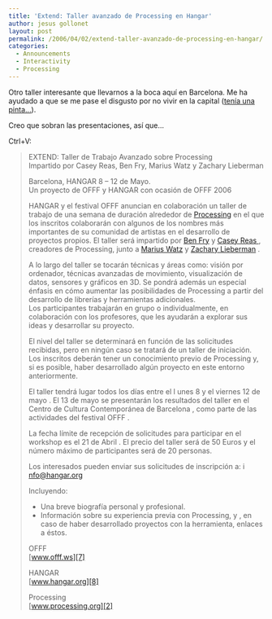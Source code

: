 ```yaml
---
title: 'Extend: Taller avanzado de Processing en Hangar'
author: jesus gollonet
layout: post
permalink: /2006/04/02/extend-taller-avanzado-de-processing-en-hangar/
categories:
  - Announcements
  - Interactivity
  - Processing
---
```

Otro taller interesante que llevarnos a la boca aquí en Barcelona. Me ha ayudado a que se me pase el disgusto por no vivir en la capital ([tenía una pinta&#8230;][1]).

Creo que sobran las presentaciones, así que&#8230;

Ctrl+V:

> EXTEND: Taller de Trabajo Avanzado sobre Processing  
> Impartido por Casey Reas, Ben Fry, Marius Watz y Zachary Lieberman
> 
> Barcelona, HANGAR 8 &#8211; 12 de Mayo.  
> Un proyecto de OFFF y HANGAR con ocasión de OFFF 2006
> 
> HANGAR y el festival OFFF anuncian en colaboración un taller de trabajo de una semana de duración alrededor de [Processing][2] en el que los inscritos colaborarán con algunos de los nombres más importantes de su comunidad de artistas en el desarrollo de proyectos propios. El taller será impartido por [Ben Fry][3] y [Casey Reas ][4], creadores de Processing, junto a [Marius Watz][5] y [Zachary Lieberman][6] .
> 
> A lo largo del taller se tocarán técnicas y áreas como: visión por ordenador, técnicas avanzadas de movimiento, visualización de datos, sensores y gráficos en 3D. Se pondrá además un especial énfasis en cómo aumentar las posibilidades de Processing a partir del desarrollo de librerías y herramientas adicionales.  
> Los participantes trabajarán en grupo o individualmente, en colaboración con los profesores, que les ayudarán a explorar sus ideas y desarrollar su proyecto.
> 
> El nivel del taller se determinará en función de las solicitudes recibidas, pero en ningún caso se tratará de un taller de iniciación. Los inscritos deberán tener un conocimiento previo de Processing y, si es posible, haber desarrollado algún proyecto en este entorno anteriormente.
> 
> El taller tendrá lugar todos los días entre el l unes 8 y el viernes 12 de mayo . El 13 de mayo se presentarán los resultados del taller en el Centro de Cultura Contemporánea de Barcelona , como parte de las actividades del festival OFFF .
> 
> La fecha límite de recepción de solicitudes para participar en el workshop es el 21 de Abril . El precio del taller será de 50 Euros y el número máximo de participantes será de 20 personas.
> 
> Los interesados pueden enviar sus solicitudes de inscripción a: i nfo@hangar.org
> 
> Incluyendo:
> 
> * Una breve biografía personal y profesional.  
> * Información sobre su experiencia previa con Processing, y , en caso de haber desarrollado proyectos con la herramienta, enlaces a éstos.
> 
> OFFF  
> [www.offf.ws][7]
> 
> HANGAR  
> [www.hangar.org][8]
> 
> Processing  
> [www.processing.org][2]

 [1]: http://www.interactivos.org "taller de processing, arduino, pure data..."
 [2]: http://www.processing.org
 [3]: http://www.benfry.com
 [4]: http://www.reas.com
 [5]: http://www.unlekker.net
 [6]: http://www.thesystemis.com
 [7]: http://www.offf.ws
 [8]: http://www.hangar.org